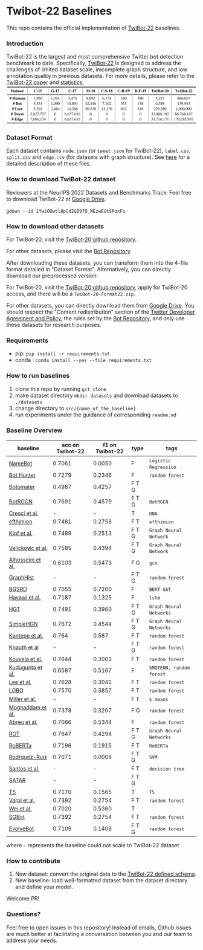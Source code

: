 # Twibot-22 Baselines

This repo contains the official implementation of [TwiBot-22]() baselines.

### Introduction

TwiBot-22 is the largest and most comprehensive Twitter bot detection benchmark to date. Specifically, [TwiBot-22](https://dl.acm.org/doi/pdf/10.1145/3459637.3482019) is designed to address the challenges of limited dataset scale, imcomplete graph structure, and low annotation quality in previous datasets. For more details, please refer to the [TwiBot-22 paper]() and [statistics](descriptions/statistics.md).
![compare](./pics/compare.png)

### Dataset Format

Each dataset contains `node.json` (or `tweet.json` for TwiBot-22), `label.csv`, `split.csv` and `edge.csv` (for datasets with graph structure). See [here](descriptions/metadata.md) for a detailed description of these files.

### How to download TwiBot-22 dataset

Reviewers at the NeurIPS 2022 Datasets and Benchmarks Track: Feel free to download TwiBot-22 at [Google Drive](https://drive.google.com/drive/folders/1YwiOUwtl8pCd2GD97Q_WEzwEUtSPoxFs?usp=sharing).

`gdown --id 1YwiOUwtl8pCd2GD97Q_WEzwEUtSPoxFs`

### How to download other datasets

For TwiBot-20, visit the [TwiBot-20 github repository](https://github.com/BunsenFeng/TwiBot-20).

For other datasets, please visit the [Bot Repository](https://botometer.osome.iu.edu/bot-repository/datasets.html).

After downloading these datasets, you can transform them into the 4-file format detailed in "Dataset Format". Alternatively, you can directly download our preprocessed version:

For TwiBot-20, visit the [TwiBot-20 github repository](https://github.com/BunsenFeng/TwiBot-20), apply for TwiBot-20 access, and there will be a `TwiBot-20-Format22.zip`.

For other datasets, you can directly download them from [Google Drive](https://drive.google.com/drive/folders/1gXFZp3m7TTU-wyZRUiLHdf_sIZpISrze?usp=sharing). You should respect the "Content redistribution" section of the [Twitter Developer Agreement and Policy](https://developer.twitter.com/en/developer-terms/agreement-and-policy), the rules set by the [Bot Repository](https://botometer.osome.iu.edu/bot-repository/datasets.html), and only use these datasets for research purposes.

### Requirements

- pip: `pip install -r requirements.txt`
- conda : `conda install --yes --file requirements.txt `

### How to run baselines

1. clone this repo by running `git clone `
2. make dataset directory `mkdir datasets` and download datasets to `./datasets`
3. change directory to `src/{name_of_the_baseline}`
4. run experiments under the guidance of corresponding `readme.md`

### Baseline Overview


| baseline                             | acc on Twibot-22 | f1 on Twibot-22 | type  | tags                     |
| -------------------------------------- | ------------------ | ----------------- | ------- | -------------------------- |
| [NameBot](src/NameBot/)              | 0.7061           | 0.0050          | F     | `Logistic Regression`    |
| [Bot Hunter](src/BotHunter/)         | 0.7279           | 0.2346          | F     | `random forest`          |
| [Botomater](src/Botometer/)          | 0.4987           | 0.4257          | F T G |                          |
| [BotRGCN](src/BotRGCN/)              | 0.7691           | 0.4579          | F T G | `BotRGCN`                |
| [Cresci et al.](src/Cresci/)         | -                | -               | T     | `DNA`                    |
| [efthimion](src/efthimion/)          | 0.7481           | 0.2758          | F T   | `efthimion`              |
| [Kipf et al.](src)                   | 0.7489           | 0.2513          | F T G | `Graph Neural Network`   |
| [Velickovic et al.](src/V)           | 0.7585           | 0.4394          | F T G | `Graph Neural Network`   |
| [Alhosseini et al.](src/Alhosseini/) | 0.6103           | 0.5473          | F G   | `gcn`                    |
| [GraphHist](src/GraphHist/)          | -                | -               | F T G | `random forest`          |
| [BGSRD](src/BGSRD/)                  | 0.7055           | 0.7200          | F     | `BERT GAT`               |
| [Hayawi et al.](src/Hayawi/)         | 0.7187           | 0.1325          | F     | `lstm`                   |
| [HGT](src/HGT_SimpleHGN/)            | 0.7491           | 0.3960          | F T G | `Graph Neural Networks`  |
| [SimpleHGN](src/HGT_SimpleHGN/)      | 0.7672           | 0.4544          | F T G | `Graph Neural Networks`  |
| [Kantepe et al.](src/Kantepe/)       | 0.764            | 0.587           | F T   | `random forest`          |
| [Knauth et al](src/Knauth/)          | -                | -               | F T G | `random forest`          |
| [Kouvela et al.](src/Kouvela/)       | 0.7644           | 0.3003          | F T   | `random forest`          |
| [Kudugunta et al.](src/Kudugunta/)   | 0.6587           | 0.5167          | F     | `SMOTENN, random forest` |
| [Lee et al.](src/Lee/)               | 0.7628           | 0.3041          | F T   | `random forest`          |
| [LOBO](src/LOBO/)                    | 0.7570           | 0.3857          | F T   | `random forest`          |
| [Miller et al.](src/Miller/)         | -                | -               | F T   | `k means`                |
| [Moghaddam et al.](src/Moghaddam/)   | 0.7378           | 0.3207          | F G   | `random forest`          |
| [Abreu et al.](src/Abreu/)           | 0.7066           | 0.5344          | F     | `random forest`          |
| [RGT](src/RGT/)                      | 0.7647           | 0.4294          | F T G | `Graph Neural Networks`  |
| [RoBERTa](src/RoBERTa/)              | 0.7196           | 0.1915          | F T   | `RoBERTa`                |
| [Rodrguez-Ruiz](src/Rodrguez-Ruiz/)  | 0.7071           | 0.0008          | F T G | `SVM`                    |
| [Santos et al.](src/Santos/)         | -                | -               | F T   | `decision tree`          |
| [SATAR](src/SATAR/)                  | -                | -               | F T G |                          |
| [T5](src/Varol/)                     | 0.7170           | 0.1565          | T     | `T5`                     |
| [Varol et al.](src/Varol)            | 0.7392           | 0.2754          | F T   | `random forest`          |
| [Wei et al.](src/Wei/)               | 0.7020           | 0.5360          | T     |                          |
| [SGBot](src/SGBot/)                  | 0.7392           | 0.2754          | F T   | `random forest`          |
| [EvolveBot](src/EvolveBot/)          | 0.7109           | 0.1408          | F T G | `random forest`          |

where `-` represents the baseline could not scale to TwiBot-22 dataset

### How to contribute

1. New dataset: convert the original data to the [TwiBot-22 defined schema](descriptions/metadata.md).
2. New baseline: load well-formatted dataset from the dataset directory and define your model.

Welcome PR!

### Questions?

Feel free to open issues in this repository! Instead of emails, Github issues are much better at facilitating a conversation between you and our team to address your needs.

